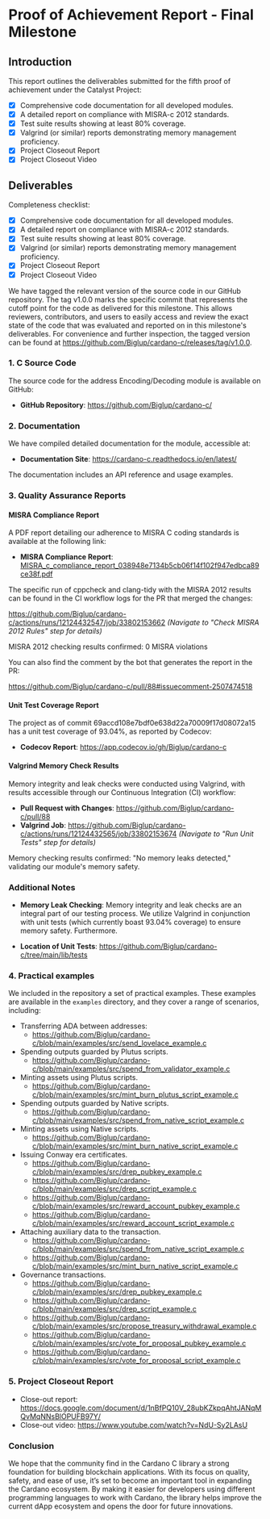 # Proof of Achievement Report - Final Milestone

## Introduction

This report outlines the deliverables submitted for the fifth proof of achievement under the Catalyst Project:

- [x] Comprehensive code documentation for all developed modules.
- [x] A detailed report on compliance with MISRA-c 2012 standards.
- [x] Test suite results showing at least 80% coverage.
- [x] Valgrind (or similar) reports demonstrating memory management proficiency.
- [x] Project Closeout Report
- [x] Project Closeout Video

## Deliverables

Completeness checklist:

- [x] Comprehensive code documentation for all developed modules.
- [x] A detailed report on compliance with MISRA-c 2012 standards.
- [x] Test suite results showing at least 80% coverage.
- [x] Valgrind (or similar) reports demonstrating memory management proficiency.
- [x] Project Closeout Report
- [x] Project Closeout Video

We have tagged the relevant version of the source code in our GitHub repository. The tag v1.0.0 marks the specific commit that represents the cutoff point for the code as delivered for this milestone. This allows reviewers, contributors, and users to easily access and review the exact state of the code that was evaluated and reported on in this milestone's deliverables. For convenience and further inspection, the tagged version can be found at https://github.com/Biglup/cardano-c/releases/tag/v1.0.0.

### 1. C Source Code

The source code for the address Encoding/Decoding module is available on GitHub:

- **GitHub Repository**: https://github.com/Biglup/cardano-c/

### 2. Documentation

We have compiled detailed documentation for the module, accessible at:

- **Documentation Site**: https://cardano-c.readthedocs.io/en/latest/

The documentation includes an API reference and usage examples.

### 3. Quality Assurance Reports

#### MISRA Compliance Report

A PDF report detailing our adherence to MISRA C coding standards is available at the following link:

- **MISRA Compliance Report**: [MISRA_c_compliance_report_038948e7134b5cb06f14f102f947edbca89ce38f.pdf](MISRA_c_compliance_report_199ddbf8354a2ee8790f88351f06baf943b7de18.pdf) 

The specific run of cppcheck and clang-tidy with the MISRA 2012 results can be found in the CI workflow logs for the PR that merged the changes:

https://github.com/Biglup/cardano-c/actions/runs/12124432547/job/33802153662 *(Navigate to "Check MISRA 2012 Rules" step for details)*

MISRA 2012 checking results confirmed: 0 MISRA violations

You can also find the comment by the bot that generates the report in the PR:

https://github.com/Biglup/cardano-c/pull/88#issuecomment-2507474518

#### Unit Test Coverage Report

The project as of commit 69accd108e7bdf0e638d22a70009f17d08072a15 has a unit test coverage of 93.04%, as reported by Codecov:
- **Codecov Report**: https://app.codecov.io/gh/Biglup/cardano-c

#### Valgrind Memory Check Results

Memory integrity and leak checks were conducted using Valgrind, with results accessible through our Continuous Integration (CI) workflow:

- **Pull Request with Changes**: https://github.com/Biglup/cardano-c/pull/88
- **Valgrind Job**: https://github.com/Biglup/cardano-c/actions/runs/12124432565/job/33802153674 *(Navigate to "Run Unit Tests" step for details)*

Memory checking results confirmed: "No memory leaks detected," validating our module's memory safety.

### Additional Notes

- **Memory Leak Checking**: Memory integrity and leak checks are an integral part of our testing process. We utilize Valgrind in conjunction with unit tests (which currently boast 93.04% coverage) to ensure memory safety. Furthermore.

- **Location of Unit Tests**: https://github.com/Biglup/cardano-c/tree/main/lib/tests

### 4. Practical examples

We included in the repository a set of practical examples. These examples are available in the `examples` directory, and they cover a range of scenarios, including:

- Transferring ADA between addresses:
    - https://github.com/Biglup/cardano-c/blob/main/examples/src/send_lovelace_example.c
- Spending outputs guarded by Plutus scripts.
    - https://github.com/Biglup/cardano-c/blob/main/examples/src/spend_from_validator_example.c
- Minting assets using Plutus scripts. 
    - https://github.com/Biglup/cardano-c/blob/main/examples/src/mint_burn_plutus_script_example.c
- Spending outputs guarded by Native scripts.
    - https://github.com/Biglup/cardano-c/blob/main/examples/src/spend_from_native_script_example.c
- Minting assets using Native scripts.
    - https://github.com/Biglup/cardano-c/blob/main/examples/src/mint_burn_native_script_example.c
- Issuing Conway era certificates.
    - https://github.com/Biglup/cardano-c/blob/main/examples/src/drep_pubkey_example.c
    - https://github.com/Biglup/cardano-c/blob/main/examples/src/drep_script_example.c
    - https://github.com/Biglup/cardano-c/blob/main/examples/src/reward_account_pubkey_example.c
    - https://github.com/Biglup/cardano-c/blob/main/examples/src/reward_account_script_example.c
- Attaching auxiliary data to the transaction.
    - https://github.com/Biglup/cardano-c/blob/main/examples/src/spend_from_native_script_example.c
    - https://github.com/Biglup/cardano-c/blob/main/examples/src/mint_burn_native_script_example.c
- Governance transactions.
    - https://github.com/Biglup/cardano-c/blob/main/examples/src/drep_pubkey_example.c
    - https://github.com/Biglup/cardano-c/blob/main/examples/src/drep_script_example.c
    - https://github.com/Biglup/cardano-c/blob/main/examples/src/propose_treasury_withdrawal_example.c
    - https://github.com/Biglup/cardano-c/blob/main/examples/src/vote_for_proposal_pubkey_example.c
    - https://github.com/Biglup/cardano-c/blob/main/examples/src/vote_for_proposal_script_example.c

### 5. Project Closeout Report

- Close-out report: https://docs.google.com/document/d/1nBfPQ10V_28ubKZkpqAhtJANqMQvMqNNsBlOPUFB97Y/
- Close-out video: https://www.youtube.com/watch?v=NdU-Sy2LAsU

### Conclusion

We hope that the community find in the Cardano C library a strong foundation for building blockchain applications. With its focus on quality, safety, and ease of use, it’s set to become an important tool in expanding the Cardano ecosystem. By making it easier for developers using different programming languages to work with Cardano, the library helps improve the current dApp ecosystem and opens the door for future innovations.

